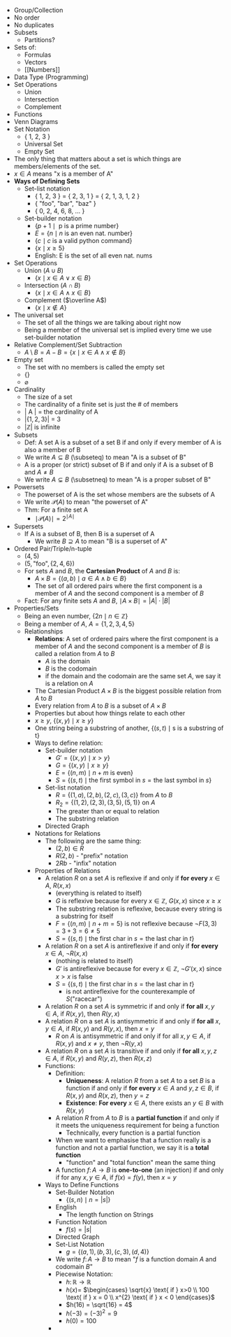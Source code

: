- Group/Collection
- No order
- No duplicates
- Subsets
	- Partitions?
- Sets of:
	- Formulas
	- Vectors
	- [[Numbers]]
- Data Type (Programming)
- Set Operations
	- Union
	- Intersection
	- Complement
- Functions
- Venn Diagrams
- Set Notation
	- { 1, 2, 3 }
	- Universal Set
	- Empty Set
- The only thing that matters about a set is which things are members/elements of the set.
- $x \in A$ means "x is a member of A"
- **Ways of Defining Sets**
	- Set-list notation
		- { 1, 2, 3 } = { 2, 3, 1 } = { 2, 1, 3, 1, 2 }
		- { "foo", "bar", "baz" }
		- { 0, 2, 4, 6, 8, ... }
	- Set-builder notation
		- $\{p + 1 \mid \text{ p is a prime number}\}$
		- $E = \{n \mid n \text{ is an even nat. number}\}$
		- $\{c \mid c \text{ is a valid python command}\}$
		- $\{x \mid x \ge 5\}$
		- English: E is the set of all even nat. nums
- Set Operations
	- Union ($A \cup B$)
		- $\{x \mid x \in A \lor x \in B\}$
	- Intersection ($A \cap B$)
		- $\{x \mid x \in A \land x \in B\}$
	- Complement ($\overline A$)
		- $\{x \mid x \notin A\}$
- The universal set
	- The set of all the things we are talking about right now
	- Being a member of the universal set is implied every time we use set-builder notation
- Relative Complement/Set Subtraction
	- $A \setminus B = A - B = \{ x \mid x \in A \land x \notin B \}$
- Empty set
	- The set with no members is called the empty set
	- $\{\}$
	- $\varnothing$
- Cardinality
	- The size of a set
	- The cardinality of a finite set is just the # of members
	- | A | = the cardinality of A
	- |$\{1,2,3\}$| = 3
	- |$\mathbb{Z}$| is infinite
- Subsets
	- Def: A set A is a subset of a set B if and only if every member of A is also a member of B
	- We write $A \subseteq B$ (\\subseteq) to mean "A is a subset of B"
	- A is a proper (or strict) subset of B if and only if A is a subset of B and $A \neq B$
	- We write $A \subsetneq B$ (\\subsetneq) to mean "A is a proper subset of B"
- Powersets
	- The powerset of A is the set whose members are the subsets of A
	- We write $\mathcal{P} (A)$ to mean "the powerset of A"
	- Thm: For a finite set A
		- $\mid \mathcal{P} (A) \mid = 2^{\mid A \mid}$
- Supersets
	- If A is a subset of B, then B is a superset of A
		- We write $B \supseteq A$ to mean "B is a superset of A"
- Ordered Pair/Triple/n-tuple
	- $(4, 5)$
	- $(5, \text{"foo"}, \{2,4,6\})$
	- For sets $A$ and $B$, the **Cartesian Product** of $A$ and $B$ is:
		- $A \times B = \{(a,b) \mid a \in A \land b \in B\}$
		- The set of all ordered pairs where the first component is a member of $A$ and the second component is a member of $B$
	- Fact: For any finite sets $A$ and $B$, $\mid A \times B \mid = |A| \cdot |B|$
- Properties/Sets
	- Being an even number, $\{2n \mid n \in \mathbb{Z}\}$
	- Being a member of $A$, $A = \{1,2,3,4,5\}$
	- Relationships
		- **Relations**: A set of ordered pairs where the first component is a member of $A$ and the second component is a member of $B$ is called a relation from $A$ to $B$
			- $A$ is the domain
			- $B$ is the codomain
			- if the domain and the codomain are the same set $A$, we say it is a relation on $A$
		- The Cartesian Product $A \times B$ is the biggest possible relation from $A$ to $B$
		- Every relation from $A$ to $B$ is a subset of $A \times B$
		- Properties but about how things relate to each other
		- $x \geq y$, $\{(x,y) \mid x \geq y\}$
		- One string being a substring of another, $\{(s,t) \mid \text{s is a substring of t}\}$
		- Ways to define relation:
			- Set-builder notation
				- $G' = \{(x,y) \mid x > y\}$
				- $G = \{(x,y) \mid x \geq y\}$
				- $E = \{(n, m) \mid n + m \text{ is even}\}$
				- $S = \{(s,t) \mid \text{the first symbol in } s = \text{the last symbol in } s\}$
			- Set-list notation
				- $R = \{(1,a), (2,b), (2,c), (3,c)\} \text{ from } A \text{ to } B$
				- $R_2 = \{(1,2),(2,3),(3,5),(5,1)\} \text{ on } A$
				- The greater than or equal to relation
				- The substring relation
			- Directed Graph
		- Notations for Relations
			- The following are the same thing:
				- $(2,b) \in R$
				- $R(2,b)$ - "prefix" notation
				- $2Rb$ - "infix" notation
		- Properties of Relations
			- A relation $R$ on a set $A$ is reflexive if and only if **for every** $x \in A$, $R(x, x)$
				- (everything is related to itself)
				- $G$ is reflexive because for every $x \in \mathbb{Z}$, $G(x,x)$ since $x \geq x$
				- The substring relation is reflexive, because every string is a substring for itself
				- $F = \{(n,m) \mid n+m=5\}$ is not reflexive because $\neg F(3, 3) = 3+3 = 6 \neq 5$
				- $S = \{(s, t) \mid \text{the first char in } s = \text{the last char in } t\}$
			- A relation $R$ on a set $A$ is antireflexive if and only if **for every** $x \in A$, $\neg R(x,x)$
				- (nothing is related to itself)
				- $G'$ is antireflexive because for every $x \in \mathbb{Z}$, $\neg G'(x,x)$ since $x > x$ is false
				- $S = \{(s, t) \mid \text{the first char in } s = \text{the last char in } t\}$
					- is not antireflexive for the counterexample of $S(\text{"racecar"})$
			- A relation $R$ on a set $A$ is symmetric if and only if **for all** $x,y \in A$, if $R(x,y)$, then $R(y,x)$
			- A relation $R$ on a set $A$ is antisymmetric if and only if **for all** $x,y \in A$, if $R(x,y)$ and $R(y,x)$, then $x = y$
				- $R$ on $A$ is antisymmetric if and only if for all $x,y \in A$, if $R(x,y)$ and $x \neq y$, then $\neg R(y,x)$
			- A relation $R$ on a set $A$ is transitive if and only if **for all** $x,y,z \in A$, if $R(x,y)$ and $R(y,z)$, then $R(x,z)$
			- Functions:
				- Definition:
					- **Uniqueness**: A relation $R$ from a set $A$ to a set $B$ is a function if and only if **for every** $x \in A$ and $y,z \in B$, if $R(x,y)$ and $R(x,z)$, then $y = z$
					- **Existence**: **For every** $x \in A$, there exists an $y \in B$ with $R(x,y)$
				- A relation $R$ from $A$ to $B$ is a **partial function** if and only if it meets the uniqueness requirement for being a function
					- Technically, every function is a partial function
				- When we want to emphasise that a function really is a function and not a partial function, we say it is a **total function**
					- "function" and "total function" mean the same thing
				- A function $f \colon A \rightarrow B$ is **one-to-one** (an injection) if and only if for any $x,y \in A$, if $f(x) = f(y)$, then $x=y$
			- Ways to Define Functions
				- Set-Builder Notation
					- $\{(s,n) \mid n = |s|\}$
				- English
					- The length function on Strings
				- Function Notation
					- $f(s) = |s|$
				- Directed Graph
				- Set-List Notation
					- $g = \{(a,1),(b,3),(c,3),(d,4)\}$
				- We write $f \colon A \rightarrow B$ to mean "$f$ is a function domain $A$ and codomain $B$"
				- Piecewise Notation:
					- $h \colon \mathbb{R} \rightarrow \mathbb{R}$
					- $h(x) =$ $\begin{cases} \sqrt{x} \text{ if } x>0 \\ 100 \text{ if } x = 0 \\ x^{2} \text{ if } x < 0 \end{cases}$
					- $h(16) = \sqrt{16} = 4$
					- $h(-3) = (-3)^2 = 9$
					- $h(0) = 100$
				- 